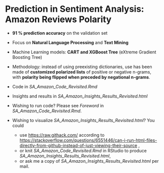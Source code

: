 # Prediction in Sentiment Analysis: Amazon Reviews Polarity

* **91 % prediction accuracy** on the validation set

* Focus on **Natural Language Processing** and **Text Mining**

* Machine Learning models: **CART and XGBoost Tree** (eXtreme Gradient Boosting Tree)

* Methodology: instead of using preexisting dictionaries, use has been made of **customized polarized lists** of positive or negative n-grams, with **polarity being flipped when preceded by negational n-grams**.

* Code in *SA_Amazon_Code_Revisited.Rmd* 

* Insights and results in *SA_Amazon_Insights_Results_Revisited.html*

* Wishing to run code? Please see *Foreword* in *SA_Amazon_Code_Revisited.Rmd*.

* Wishing to visualize *SA_Amazon_Insights_Results_Revisited.html*? You could
    * use https://raw.githack.com/ according to https://stackoverflow.com/questions/6551446/can-i-run-html-files-directly-from-github-instead-of-just-viewing-their-source ,
    * or knit *SA_Amazon_Code_Revisited.Rmd* in RStudio to produce *SA_Amazon_Insights_Results_Revisited.html*,
    * or ask me a copy of *SA_Amazon_Insights_Results_Revisited.html* per mail. 
